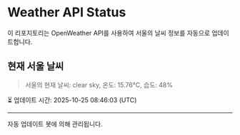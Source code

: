 
# Weather API Status

이 리포지토리는 OpenWeather API를 사용하여 서울의 날씨 정보를 자동으로 업데이트합니다.

## 현재 서울 날씨
> 서울의 현재 날씨: clear sky, 온도: 15.76°C, 습도: 48%

⏳ 업데이트 시간: 2025-10-25 08:46:03 (UTC)

---
자동 업데이트 봇에 의해 관리됩니다.
